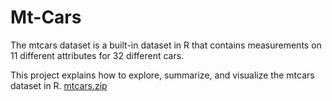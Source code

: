 # Mt-Cars
The mtcars dataset is a built-in dataset in R that contains measurements on 11 different attributes for 32 different cars.

This project explains how to explore, summarize, and visualize the mtcars dataset in R.
[mtcars.zip](https://github.com/rohithreddy09/Mt-Cars/files/10894995/mtcars.zip)
